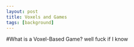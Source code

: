 ```yaml
---
layout: post
title: Voxels and Games
tags: [background]
---
```


#What is a Voxel-Based Game?
well fuck if I know
